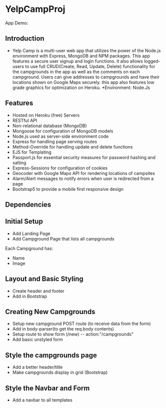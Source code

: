# YelpCampProj

App Demo: 

## Introduction
* Yelp Camp is a multi-user web app that utilizes the power of the Node.js environment with Express, MongoDB and NPM packages. This app features a secure user signup and login functions. it also allows logged-users to use full CRUD(Create, Read, Update, Delete) functionality for the campgrounds in the app as well as the comments on each campground. Users can give addresses to campgrounds and have their locations shown on Google Maps securely. this app also features low grade graphics for optimization on Heroku.
*Environment: Node.Js

## Features

* Hosted on Heroku (free) Servers
* RESTful API
* Non-relational database (MongoDB)
* Mongoose for configuration of MongoDB models
* Node.js used as server-side environment code
* Express for handling page serving routes
* Method-Override for handling update and delete functions
* EJS for Templating
* Passport.js for essential security measures for password hashing and salting
* Express-Sessions for configuration of cookies
* Geocoder with Google Maps API for rendering locations of campsites
* Alarm/Alert messages to notify errors when user is redirected from a page
* Bootstrap5 to provide a mobile first responsive design

## Dependencies


## Initial Setup
* Add Landing Page
* Add Campground Page that lists all campgrounds

Each Campground has: 
* Name
* Image

## Layout and Basic Styling
* Create header and footer
* Add in Bootstrap

## Creating New Campgrounds
* Setup new campground POST route (to receive data from the form)
* Add in body-parser(to get the req.body contents)
* Setup route to show form (/new) -- action:"/campgrounds"
* Add basic unstyled form

## Style the campgrounds page
* Add a better header/title
* Make campgrounds display in grid (Bootstrap)

## Style the Navbar and Form
* Add a navbar to all templates
